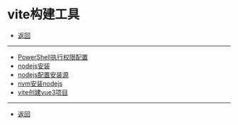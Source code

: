 # vite构建工具

- [返回](../README.md)

---

- [PowerShell执行权限配置](./PowerShell.md)
- [nodejs安装](./nodejs.md)
- [nodejs配置安装源](./nodejs-config.md)
- [nvm安装nodejs](./nvm.md)
- [vite创建vue3项目](./vue3.md)

---

- [返回](../README.md)

<!-- js处理背景和css样式 -->
<script type="module" src="/js/github.js"></script>

